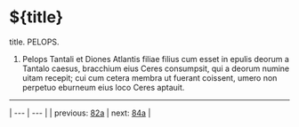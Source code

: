 # ${title}

title. PELOPS.



1. Pelops Tantali et Diones Atlantis filiae filius cum esset in epulis deorum a Tantalo caesus, bracchium eius Ceres consumpsit, qui a deorum numine uitam recepit; cui cum cetera membra ut fuerant coissent, umero non perpetuo eburneum eius loco Ceres aptauit.



---

| --- | --- |
| previous: [82a](../82a/) | next: [84a](../84a/) |